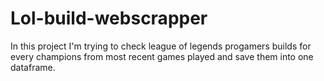 # Lol-build-webscrapper
In this project I'm trying to check league of legends progamers builds for every champions from most recent games played and save them into one dataframe.
